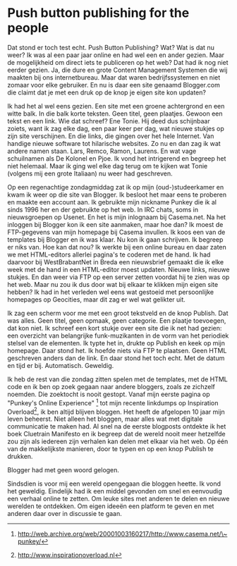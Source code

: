 # Push button publishing for the people

Dat stond er toch test echt. Push Button Publishing? Wat? Wat is dat nu
weer? Ik was al een paar jaar online en had wel een en ander gezien.
Maar de mogelijkheid om direct iets te publiceren op het web? Dat had ik
nog niet eerder gezien. Ja, die dure en grote Content Management
Systemen die wij maakten bij ons internetbureau. Maar dat waren
bedrijfssystemen en niet zomaar voor elke gebruiker. En nu is daar een
site genaamd Blogger.com die claimt dat je met een druk op de knop je
eigen site kon updaten?

Ik had het al wel eens gezien. Een site met een groene achtergrond en
een witte balk. In die balk korte teksten. Geen titel, geen plaatjes.
Gewoon een tekst en een link. Wie dat schreef? Ene Tonie. Hij deed dus
schijnbaar zoiets, want ik zag elke dag, een paar keer per dag, wat
nieuwe stukjes op zijn site verschijnen. En die links, die gingen over
het hele Internet. Van handige nieuwe software tot hilarische websites.
Zo nu en dan zag ik wat andere namen staan. Lars, Remco, Ramon, Laurens.
En wat vage schuilnamen als De Kolonel en Pjoe. Ik vond het intrigerend
en begreep het niet helemaal. Maar ik ging wel elke dag terug om te
kijken wat Tonie (volgens mij een grote Italiaan) nu weer had
geschreven.

Op een regenachtige zondagmiddag zat ik op mijn (oud-)studeerkamer en
kwam ik weer op die site van Blogger. Ik besloot het maar eens te
proberen en maakte een account aan. Ik gebruikte mijn nickname Punkey
die ik al sinds 1996 her en der gebruikte op het web. In IRC chats, soms
in nieuwsgroepen op Usenet. En het is mijn inlognaam bij Casema.net. Na
het inloggen bij Blogger kon ik een site aanmaken, maar hoe dan? Ik
moest de FTP-gegevens van mijn homepage bij Casema invullen. Ik koos een
van de templates bij Blogger en ik was klaar. Nu kon ik gaan schrijven.
Ik begreep er niks van. Hoe kan dat nou? Ik werkte bij een online bureau
en daar zaten we met HTML-editors allerlei pagina's te coderen met de
hand. Ik had daarvoor bij WestBrabantNet in Breda een nieuwsbrief
gemaakt die ik elke week met de hand in een HTML-editor moest updaten.
Nieuwe links, nieuwe stukjes. En dan weer via FTP op een server zetten
voordat hij te zien was op het web. Maar nu zou ik dus door wat bij
elkaar te klikken mijn eigen site hebben? Ik had in het verleden wel
eens wat gestoeid met persoonlijke homepages op Geocities, maar dit zag
er wel wat gelikter uit.

Ik zag een scherm voor me met een groot tekstveld en de knop Publish.
Dat was alles. Geen titel, geen opmaak, geen categorie. Een plaatje
toevoegen, dat kon niet. Ik schreef een kort stukje over een site die ik
net had gezien: een overzicht van belangrijke funk-muzikanten in de vorm
van het periodiek stelsel van de elementen. Ik typte het in, drukte op
Publish en keek op mijn homepage. Daar stond het. Ik hoefde niets via
FTP te plaatsen. Geen HTML geschreven anders dan de link. En daar stond
het toch echt. Met de datum en tijd er bij. Automatisch. Geweldig.

Ik heb de rest van die zondag zitten spelen met de templates, met de
HTML code en ik ben op zoek gegaan naar andere bloggers, zoals ze
zichzelf noemden. Die zoektocht is nooit gestopt. Vanaf mijn eerste
pagina op "Punkey's Online Experience" [^1] tot mijn recente linkdumps
op Inspiration Overload[^2], ik ben altijd blijven bloggen. Het heeft de
afgelopen 10 jaar mijn leven beheerst. Niet alleen het bloggen, maar
alles wat met digitale communicatie te maken had. Al snel na de eerste
blogposts ontdekte ik het boek Cluetrain Manifesto en ik begreep dat de
wereld nooit meer hetzelfde zou zijn als iedereen zijn verhalen kan
delen met elkaar via het web. Op één van de makkelijkste manieren, door
te typen en op een knop Publish te drukken.

Blogger had met geen woord gelogen.

Sindsdien is voor mij een wereld opengegaan die bloggen heette. Ik vond
het geweldig. Eindelijk had ik een middel gevonden om snel en eenvoudig
een verhaal online te zetten. Om leuke sites met anderen te delen en
nieuwe werelden te ontdekken. Om eigen ideeën een platform te geven en
met anderen daar over in discussie te gaan.

[^1]: http://web.archive.org/web/20001003160217/http://www.casema.net/\~punkey/

[^2]: http://www.inspirationoverload.nl
